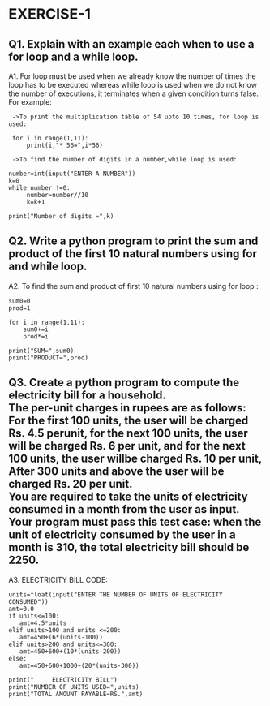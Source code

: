 # EXERCISE-1
## Q1. Explain with an example each when to use a for loop and a while loop.

A1. For loop must be used when we already know the number of times the loop
     has to be executed whereas while loop is used when we do not know the
     number of executions, it terminates when a given condition turns false.
     For example:

     ->To print the multiplication table of 54 upto 10 times, for loop is used:
     
     for i in range(1,11):
         print(i,"* 56=",i*56)
    
     ->To find the number of digits in a number,while loop is used:

    number=int(input("ENTER A NUMBER"))    
    k=0
    while number !=0:
         number=number//10
         k=k+1
    
    print("Number of digits =",k)
           


## Q2. Write a python program to print the sum and product of the first 10 natural numbers using for and while loop.

A2. To find the sum and product of first 10 natural 
    numbers using for loop :
    
    sum0=0
    prod=1 

    for i in range(1,11):
        sum0+=i
        prod*=i
    
    print("SUM=",sum0)
    print("PRODUCT=",prod)

## Q3. Create a python program to compute the electricity bill for a household.<br>The per-unit charges in rupees are as follows: For the first 100 units, the user will be charged Rs. 4.5 perunit, for the next 100 units, the user will be charged Rs. 6 per unit, and for the next 100 units, the user willbe charged Rs. 10 per unit, After 300 units and above the user will be charged Rs. 20 per unit.<br>You are required to take the units of electricity consumed in a month from the user as input.<br>Your program must pass this test case: when the unit of electricity consumed by the user in a month is 310, the total electricity bill should be 2250.

A3. ELECTRICITY BILL CODE:

    units=float(input("ENTER THE NUMBER OF UNITS OF ELECTRICITY CONSUMED"))
    amt=0.0
    if units<=100:
       amt=4.5*units
    elif units>100 and units <=200:
       amt=450+(6*(units-100))
    elif units>200 and units<=300:
       amt=450+600+(10*(units-200))
    else:
       amt=450+600+1000+(20*(units-300))
    
    print("     ELECTRICITY BILL")
    print("NUMBER OF UNITS USED=",units)
    print("TOTAL AMOUNT PAYABLE=RS.",amt)






